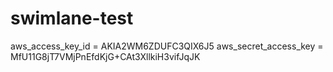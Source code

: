 # swimlane-test

aws_access_key_id = AKIA2WM6ZDUFC3QIX6J5
aws_secret_access_key = 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

